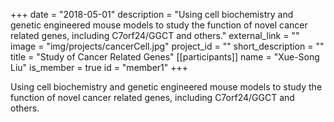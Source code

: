 +++
date = "2018-05-01"
description = "Using cell biochemistry and genetic engineered mouse models to study the function of novel cancer related genes, including C7orf24/GGCT and others."
external_link = ""
image = "img/projects/cancerCell.jpg"
project_id = ""
short_description = ""
title = "Study of Cancer Related Genes"
[[participants]]
    name = "Xue-Song Liu"
    is_member = true
    id = "member1"
+++


Using cell biochemistry and genetic engineered mouse models to study the function of novel cancer related genes, including C7orf24/GGCT and others.